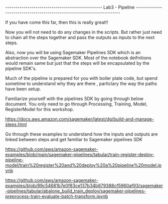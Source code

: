------------------------------------------------ Lab3 - Pipeline ----------------------------------------------------------------------


If you have come this far, then this is really great!! 



Now you will not need to do any changes in the scripts. But rather just need to chain all the steps together and pass the outputs as inputs to the next steps.

Also, now you will be using Sagemaker Pipelines SDK which is an abstraction over the Sagemaker SDK. Most of the notebook deifnitions would remain same but just that the steps will be encapsulated by the pipeline SDK's.

Much of the pipeline is prepared for you with boiler plate code, but spend sometime to understand why they are there , particlary the way the paths have been setup.

Familiarize yourself with the pipelines SDK by going through below document. You only need to go through Processing, Training, Model, RegisterModel for this workshop.


https://docs.aws.amazon.com/sagemaker/latest/dg/build-and-manage-steps.html 

Go through these examples to understand how the inputs and outputs are linked between steps and get familiar to Sagemaker pipelines SDK


https://github.com/aws/amazon-sagemaker-examples/blob/main/sagemaker-pipelines/tabular/train-register-deploy-pipeline-model/train%20register%20and%20deploy%20a%20pipeline%20model.ipynb

https://github.com/aws/amazon-sagemaker-examples/blob/89c54681b7e0f83ce137b34b879388cf5960af93/sagemaker-pipelines/tabular/abalone_build_train_deploy/sagemaker-pipelines-preprocess-train-evaluate-batch-transform.ipynb 

